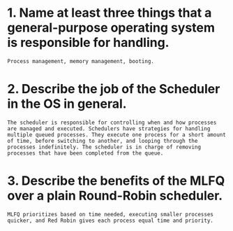 # 1. Name at least three things that a general-purpose operating system is responsible for handling.
    Process management, memory management, booting.

# 2. Describe the job of the Scheduler in the OS in general.
    The scheduler is responsible for controlling when and how processes are managed and executed. Schedulers have strategies for handling multiple queued processes. They execute one process for a short amount of time, before switching to another, and looping through the processes indefinitely. The scheduler is in charge of removing processes that have been completed from the queue.

# 3. Describe the benefits of the MLFQ over a plain Round-Robin scheduler.
    MLFQ prioritizes based on time needed, executing smaller processes quicker, and Red Robin gives each process equal time and priority.
